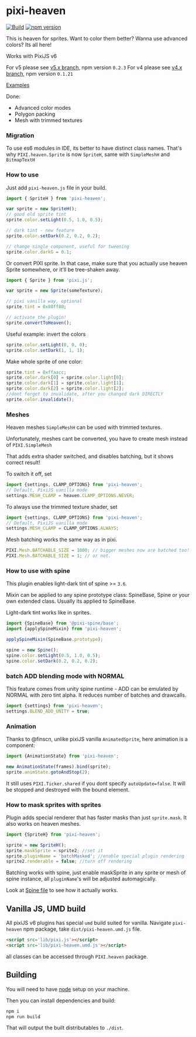 # pixi-heaven

[![Build](https://github.com/pixijs/pixi-heaven/workflows/Build/badge.svg)](https://github.com/pixijs/pixi-heaven/actions?query=workflow%3A%22Build%22) [![npm version](https://badge.fury.io/js/%40pixi%2Fpixi-heaven.svg)](https://badge.fury.io/js/%40pixi%2Fpixi-heaven)

This is heaven for sprites. Want to color them better? Wanna use advanced colors? Its all here!

Works with PixiJS v6

For v5 please see [v5.x branch](https://github.com/gameofbombs/pixi-heaven/tree/v5.x), npm version `0.2.3`
For v4 please see [v4.x branch](https://github.com/gameofbombs/pixi-heaven/tree/v4.x), npm version `0.1.21`

[Examples](https://pixijs.github.io/examples/#/plugin-heaven/invert.js)

Done:

* Advanced color modes
* Polygon packing
* Mesh with trimmed textures

### Migration

To use es6 modules in IDE, its better to have distinct class names. That's why `PIXI.heaven.Sprite` is now `SpriteH`, same with `SimpleMeshH` and `BitmapTextH`

### How to use

Just add `pixi-heaven.js` file in your build.

```js
import { SpriteH } from 'pixi-heaven';

var sprite = new SpriteH();
// good old sprite tint
sprite.color.setLight(0.5, 1.0, 0.5);

// dark tint - new feature
sprite.color.setDark(0.2, 0.2, 0.2);

// change single component, useful for tweening
sprite.color.darkG = 0.1;
```

Or convert PIXI sprite. In that case, make sure that you actually use heaven Sprite somewhere, or it'll be tree-shaken away.

```js
import { Sprite } from 'pixi.js';

var sprite = new Sprite(someTexture);

// pixi vanilla way, optional
sprite.tint = 0x80ff80;

// activate the plugin!
sprite.convertToHeaven();
```

Useful example: invert the colors

```js
sprite.color.setLight(0, 0, 0);
sprite.color.setDark(1, 1, 1);
```

Make whole sprite of one color:

```js
sprite.tint = 0xffaacc;
sprite.color.dark[0] = sprite.color.light[0];
sprite.color.dark[1] = sprite.color.light[1];
sprite.color.dark[2] = sprite.color.light[2];
//dont forget to invalidate, after you changed dark DIRECTLY
sprite.color.invalidate();
```

### Meshes

Heaven meshes `SimpleMeshH` can be used with trimmed textures.

Unfortunately, meshes cant be converted, you have to create mesh instead of `PIXI.SimpleMesh`

That adds extra shader switched, and disables batching, but it shows correct result!

To switch it off, set

```js
import {settings, CLAMP_OPTIONS} from 'pixi-heaven';
// Default, PixiJS vanilla mode
settings.MESH_CLAMP = heaven.CLAMP_OPTIONS.NEVER;
```

To always use the trimmed texture shader, set

```js
import {settings, CLAMP_OPTIONS} from 'pixi-heaven';
// Default, PixiJS vanilla mode
settings.MESH_CLAMP = CLAMP_OPTIONS.ALWAYS;
```

Mesh batching works the same way as in pixi.

```js
PIXI.Mesh.BATCHABLE_SIZE = 1000; // bigger meshes now are batched too!
PIXI.Mesh.BATCHABLE_SIZE = 1; // or not.
```

### How to use with spine

This plugin enables light-dark tint of spine >= `3.6`.

Mixin can be applied to any spine prototype class: SpineBase, Spine or your own extended class. Usually its applied to SpineBase.

Light-dark tint works like in sprites.

```js
import {SpineBase} from '@pixi-spine/base';
import {applySpineMixin} from 'pixi-heaven';

applySpineMixin(SpineBase.prototype);

spine = new Spine();
spine.color.setLight(0.5, 1.0, 0.5);
spine.color.setDark(0.2, 0.2, 0.2);
```

### batch ADD blending mode with NORMAL

This feature comes from unity spine runtime - ADD can be emulated by NORMAL with zero tint alpha.
It reduces number of batches and drawcalls.

```js
import {settings} from 'pixi-heaven';
settings.BLEND_ADD_UNITY = true;
```

### Animation

Thanks to @finscn, unlike pixiJS vanilla  `AnimatedSprite`, here animation is a component:

```js
import {AnimationState} from 'pixi-heaven';

new AnimationState(frames).bind(sprite);
sprite.animState.gotoAndStop(2);
```

It still uses `PIXI.Ticker.shared` if you dont specify `autoUpdate=false`.
It will be stopped and destroyed with the bound element.

### How to mask sprites with sprites

Plugin adds special renderer that has faster masks than just `sprite.mask`. It also works on heaven meshes.

```js
import {SpriteH} from 'pixi-heaven';

sprite = new SpriteH();
sprite.maskSprite = sprite2; //set it
sprite.pluginName = 'batchMasked'; //enable special plugin rendering
sprite2.renderable = false; //turn off rendering
```

Batching works with spine, just enable maskSprite in any sprite or mesh of spine instance,
all `pluginName`'s will be adjusted automagically.

Look at [Spine file](https://github.com/gameofbombs/pixi-heaven/blob/master/src/z_spine/Spine.ts) to see
how it actually works.

## Vanilla JS, UMD build

All pixiJS v6 plugins has special `umd` build suited for vanilla.
Navigate `pixi-heaven` npm package, take `dist/pixi-heaven.umd.js` file.

```html
<script src='lib/pixi.js'></script>
<script src='lib/pixi-heaven.umd.js'></script>
```

all classes can be accessed through `PIXI.heaven` package.

## Building

You will need to have [node][node] setup on your machine.

Then you can install dependencies and build:

```bash
npm i
npm run build
```

That will output the built distributables to `./dist`.

[node]:             https://nodejs.org/
[typescript]:       https://www.typescriptlang.org/
